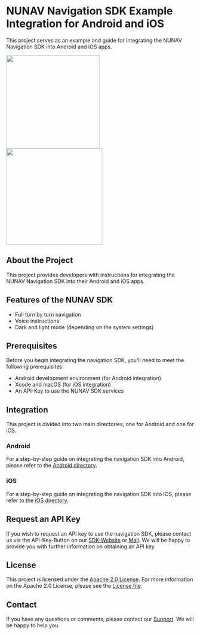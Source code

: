 # NUNAV Navigation SDK Example Integration for Android and iOS

This project serves as an example and guide for integrating the NUNAV Navigation SDK into Android and iOS apps.

<img src="android/docs/navigation.gif" width="250"> <img src="iOS/docs/navigation.gif" width="257">

## About the Project

This project provides developers with instructions for integrating the NUNAV Navigation SDK into their Android and iOS apps.

## Features of the NUNAV SDK

* Full turn by turn navigation
* Voice instructions
* Dark and light mode (depending on the system settings)

## Prerequisites

Before you begin integrating the navigation SDK, you'll need to meet the following prerequisites:

- Android development environment (for Android integration)
- Xcode and macOS (for iOS integration)
- An API-Key to use the NUNAV SDK services

## Integration

This project is divided into two main directories, one for Android and one for iOS.

### Android

For a step-by-step guide on integrating the navigation SDK into Android, please refer to the [Android directory](android/).

### iOS

For a step-by-step guide on integrating the navigation SDK into iOS, please refer to the [iOS directory](iOS/).

## Request an API Key

If you wish to request an API key to use the navigation SDK, please contact us via the API-Key-Button on our [SDK-Website](https://www.nunav.net/lp/sdk) or [Mail](mailto:support@graphmasters.net). We will be happy to provide you with further information on obtaining an API key.

## License

This project is licensed under the [Apache 2.0 License](LICENSE). For more information on the Apache 2.0 License, please see the [License file](LICENSE).

## Contact

If you have any questions or comments, please contact our [Support](https://nunav.net/lp/sdk). We will be happy to help you.
